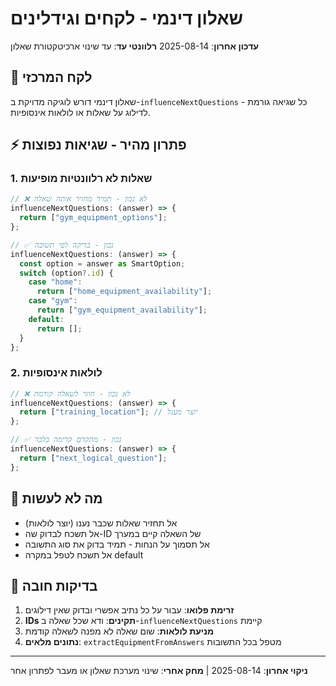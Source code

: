 # שאלון דינמי - לקחים וגידלינים

**עדכון אחרון**: 2025-08-14
**רלוונטי עד**: עד שינוי ארכיטקטורת שאלון

## 🎯 לקח המרכזי

שאלון דינמי דורש לוגיקה מדויקת ב-`influenceNextQuestions` - כל שגיאה גורמת לדילוג על שאלות או לולאות אינסופיות.

## ⚡ פתרון מהיר - שגיאות נפוצות

### 1. שאלות לא רלוונטיות מופיעות

```typescript
// ❌ לא נכון - תמיד מחזיר אותה שאלה
influenceNextQuestions: (answer) => {
  return ["gym_equipment_options"];
};

// ✅ נכון - בדיקה לפי תשובה
influenceNextQuestions: (answer) => {
  const option = answer as SmartOption;
  switch (option?.id) {
    case "home":
      return ["home_equipment_availability"];
    case "gym":
      return ["gym_equipment_availability"];
    default:
      return [];
  }
};
```

### 2. לולאות אינסופיות

```typescript
// ❌ לא נכון - חוזר לשאלה קודמת
influenceNextQuestions: (answer) => {
  return ["training_location"]; // יוצר מעגל
};

// ✅ נכון - מתקדם קדימה בלבד
influenceNextQuestions: (answer) => {
  return ["next_logical_question"];
};
```

## 🚫 מה לא לעשות

- אל תחזיר שאלות שכבר נענו (יוצר לולאות)
- אל תשכח לבדוק שה-ID של השאלה קיים במערך
- אל תסמוך על הנחות - תמיד בדוק את סוג התשובה
- אל תשכח לטפל במקרה default

## 🔧 בדיקות חובה

1. **זרימת פלואו**: עבור על כל נתיב אפשרי ובדוק שאין דילוגים
2. **IDs תקינים**: ודא שכל שאלה ב-`influenceNextQuestions` קיימת
3. **מניעת לולאות**: שום שאלה לא מפנה לשאלה קודמת
4. **נתונים מלאים**: `extractEquipmentFromAnswers` מטפל בכל התשובות

---

**ניקוי אחרון**: 2025-08-14 | **מחק אחרי**: שינוי מערכת שאלון או מעבר לפתרון אחר
